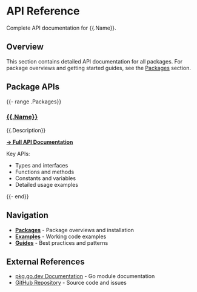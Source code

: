 # API Reference

Complete API documentation for {{.Name}}.

## Overview

This section contains detailed API documentation for all packages. For package overviews and getting started guides, see the [Packages](../packages/README.md) section.

## Package APIs

{{- range .Packages}}
### [{{.Name}}]({{.Name}}.md)

{{.Description}}

**[→ Full API Documentation]({{.Name}}.md)**

Key APIs:
- Types and interfaces
- Functions and methods  
- Constants and variables
- Detailed usage examples

{{- end}}

## Navigation

- **[Packages](../packages/README.md)** - Package overviews and installation
- **[Examples](../examples/README.md)** - Working code examples
- **[Guides](../guides/README.md)** - Best practices and patterns

## External References

- [pkg.go.dev Documentation](https://pkg.go.dev/{{.ImportPath}}) - Go module documentation
- [GitHub Repository](https://github.com/{{.Owner}}/{{.Name}}) - Source code and issues